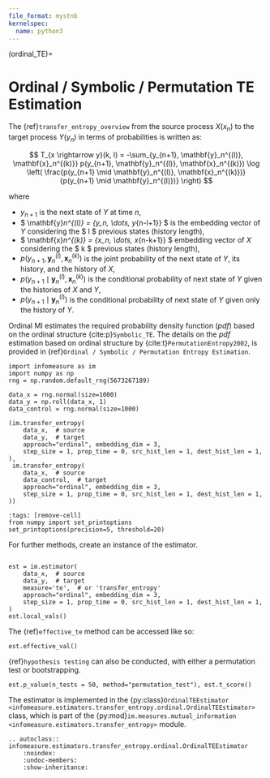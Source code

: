 ```yaml
---
file_format: mystnb
kernelspec:
  name: python3
---
```

(ordinal_TE)=
# Ordinal / Symbolic / Permutation TE Estimation
The {ref}`transfer_entropy_overview` from the source process $X(x_n)$ to the target process $Y(y_n)$ in terms of probabilities is written as:

$$
T_{x \rightarrow y}(k, l) = -\sum_{y_{n+1}, \mathbf{y}_n^{(l)}, \mathbf{x}_n^{(k)}}
p(y_{n+1}, \mathbf{y}_n^{(l)}, \mathbf{x}_n^{(k)})
\log \left( \frac{p(y_{n+1} \mid \mathbf{y}_n^{(l)}, \mathbf{x}_n^{(k)})}
{p(y_{n+1} \mid \mathbf{y}_n^{(l)})} \right)
$$

where
- $y_{n+1}$ is the next state of $Y$ at time $n$,
- $ \mathbf{y}_n^{(l)} = \{y_n, \dots, y_{n-l+1}\} $ is the embedding vector of $Y$ considering the  $ l $ previous states (history length),
- $ \mathbf{x}_n^{(k)} = \{x_n, \dots, x_{n-k+1}\} $ embedding vector of $X$ considering the $ k $ previous states (history length),
- $p(y_{n+1}, \mathbf{y}_n^{(l)}, \mathbf{x}_n^{(k)})$ is the joint probability of the next state of $Y$, its history, and the history of $X$,
- $p(y_{n+1} \mid \mathbf{y}_n^{(l)}, \mathbf{x}_n^{(k)})$ is the conditional probability of next state of $Y$ given the histories of $X$ and $Y$,
- $p(y_{n+1} \mid \mathbf{y}_n^{(l)})$ is the conditional probability of next state of $Y$ given only the history of $Y$.

Ordinal MI estimates the required probability density function (_pdf_) based on the ordinal structure {cite:p}`Symbolic_TE`.
The details on the _pdf_ estimation based on ordinal structure by {cite:t}`PermutationEntropy2002`, is provided in {ref}`Ordinal / Symbolic / Permutation Entropy Estimation`.


```{code-cell}
import infomeasure as im
import numpy as np
rng = np.random.default_rng(5673267189)

data_x = rng.normal(size=1000)
data_y = np.roll(data_x, 1)
data_control = rng.normal(size=1000)

(im.transfer_entropy(
    data_x,  # source
    data_y,  # target
    approach="ordinal", embedding_dim = 3, 
    step_size = 1, prop_time = 0, src_hist_len = 1, dest_hist_len = 1,
),
 im.transfer_entropy(
    data_x,  # source
    data_control,  # target
    approach="ordinal", embedding_dim = 3, 
    step_size = 1, prop_time = 0, src_hist_len = 1, dest_hist_len = 1,
))
```

```{code-cell}
:tags: [remove-cell]
from numpy import set_printoptions
set_printoptions(precision=5, threshold=20)
```

For further methods, create an instance of the estimator.

```{code-cell}

est = im.estimator(
    data_x,  # source
    data_y,  # target
    measure='te',  # or 'transfer_entropy'
    approach="ordinal", embedding_dim = 3, 
    step_size = 1, prop_time = 0, src_hist_len = 1, dest_hist_len = 1,
)
est.local_vals()
```

The {ref}`effective_te` method can be accessed like so:

```{code-cell}
est.effective_val()
```

{ref}`hypothesis testing` can also be conducted, with either a permutation test or bootstrapping.

```{code-cell}
est.p_value(n_tests = 50, method="permutation_test"), est.t_score()
```

The estimator is implemented in the {py:class}`OrdinalTEEstimator <infomeasure.estimators.transfer_entropy.ordinal.OrdinalTEEstimator>` class,
which is part of the {py:mod}`im.measures.mutual_information <infomeasure.estimators.transfer_entropy>` module.

```{eval-rst}
.. autoclass:: infomeasure.estimators.transfer_entropy.ordinal.OrdinalTEEstimator
    :noindex:
    :undoc-members:
    :show-inheritance:
```
